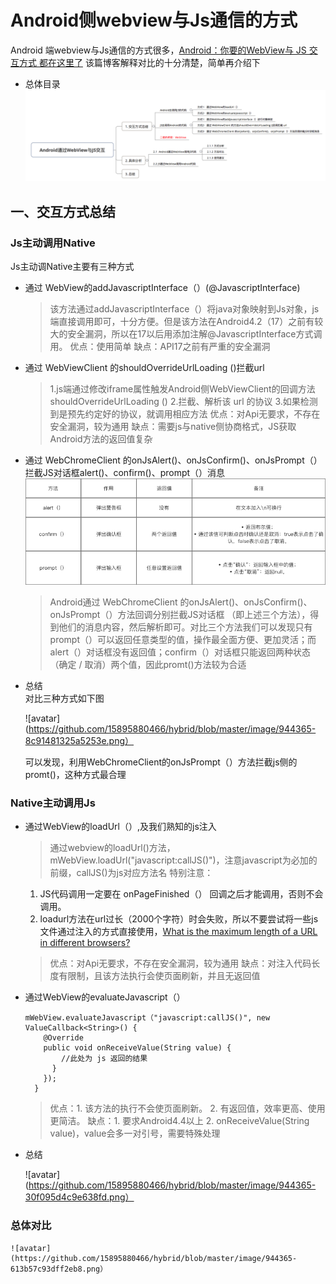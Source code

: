# Android侧webview与Js通信的方式
  Android 端webview与Js通信的方式很多，[Android：你要的WebView与 JS 交互方式 都在这里了](https://blog.csdn.net/carson_ho/article/details/64904691)
  该篇博客解释对比的十分清楚，简单再介绍下
  * 总体目录
  ![avatar](https://github.com/15895880466/hybrid/blob/master/image/944365-29c6a46c81304f4f.png)
  ## 一、交互方式总结
  ### Js主动调用Native
  Js主动调Native主要有三种方式
  * 通过 WebView的addJavascriptInterface（）(@JavascriptInterface)
    > 该方法通过addJavascriptInterface（）将java对象映射到Js对象，js端直接调用即可，十分方便。但是该方法在Android4.2（17）之前有较大的安全漏洞，所以在17以后用添加注解@JavascriptInterface方式调用。
    > 优点：使用简单 
      缺点：API17之前有严重的安全漏洞
  * 通过 WebViewClient 的shouldOverrideUrlLoading ()拦截url
    > 1.js端通过修改iframe属性触发Android侧WebViewClient的回调方法shouldOverrideUrlLoading ()
      2.拦截、解析该 url 的协议
      3.如果检测到是预先约定好的协议，就调用相应方法 
    > 优点：对Api无要求，不存在安全漏洞，较为通用
      缺点：需要js与native侧协商格式，JS获取Android方法的返回值复杂  
  * 通过 WebChromeClient 的onJsAlert()、onJsConfirm()、onJsPrompt（）拦截JS对话框alert()、confirm()、prompt（）消息
    ![avatar](https://github.com/15895880466/hybrid/blob/master/image/944365-1385f748618af886.png)
    > Android通过 WebChromeClient 的onJsAlert()、onJsConfirm()、onJsPrompt（）方法回调分别拦截JS对话框 （即上述三个方法），得到他们的消息内容，然后解析即可。对比三个方法我们可以发现只有prompt（）可以返回任意类型的值，操作最全面方便、更加灵活；而alert（）对话框没有返回值；confirm（）对话框只能返回两种状态（确定 / 取消）两个值，因此promt()方法较为合适
  * 总结  
    对比三种方式如下图
    
    ![avatar](https://github.com/15895880466/hybrid/blob/master/image/944365-8c91481325a5253e.png）
    
    可以发现，利用WebChromeClient的onJsPrompt（）方法拦截js侧的promt()，这种方式最合理
  ### Native主动调用Js
  * 通过WebView的loadUrl（）,及我们熟知的js注入
    > 通过webview的loadUrl()方法， mWebView.loadUrl("javascript:callJS()")，注意javascript为必加的前缀，callJS()为js对应方法名
    > 特别注意：
      1. JS代码调用一定要在 onPageFinished（） 回调之后才能调用，否则不会调用。
      2. loadurl方法在url过长（2000个字符）时会失败，所以不要尝试将一些js文件通过注入的方式直接使用，[What is the maximum length of a URL in different browsers?](https://stackoverflow.com/questions/417142/what-is-the-maximum-length-of-a-url-in-different-browsers)
    > 优点：对Api无要求，不存在安全漏洞，较为通用
      缺点：对注入代码长度有限制，且该方法执行会使页面刷新，并且无返回值
  * 通过WebView的evaluateJavascript（）
    ```
    mWebView.evaluateJavascript（"javascript:callJS()", new ValueCallback<String>() {
        @Override
        public void onReceiveValue(String value) {
            //此处为 js 返回的结果
          }
        });
      }
    ```
    > 优点：1. 该方法的执行不会使页面刷新。
           2. 有返回值，效率更高、使用更简洁。
      缺点：1. 要求Android4.4以上
           2. onReceiveValue(String value)，value会多一对引号，需要特殊处理
  * 总结
  
    ![avatar](https://github.com/15895880466/hybrid/blob/master/image/944365-30f095d4c9e638fd.png）
    
  ### 总体对比
  
    ![avatar](https://github.com/15895880466/hybrid/blob/master/image/944365-613b57c93dff2eb8.png）

  

